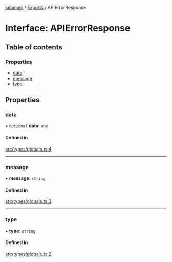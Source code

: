 [seamapi](../README.md) / [Exports](../modules.md) / APIErrorResponse

# Interface: APIErrorResponse

## Table of contents

### Properties

- [data](APIErrorResponse.md#data)
- [message](APIErrorResponse.md#message)
- [type](APIErrorResponse.md#type)

## Properties

### data

• `Optional` **data**: `any`

#### Defined in

[src/types/globals.ts:4](https://github.com/hello-seam/seamapi-javascript/blob/617170d/src/types/globals.ts#L4)

---

### message

• **message**: `string`

#### Defined in

[src/types/globals.ts:3](https://github.com/hello-seam/seamapi-javascript/blob/617170d/src/types/globals.ts#L3)

---

### type

• **type**: `string`

#### Defined in

[src/types/globals.ts:2](https://github.com/hello-seam/seamapi-javascript/blob/617170d/src/types/globals.ts#L2)
